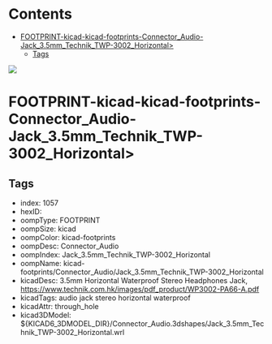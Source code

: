 



Contents
========

* [FOOTPRINT-kicad-kicad-footprints-Connector_Audio-Jack_3.5mm_Technik_TWP-3002_Horizontal>](#footprint-kicad-kicad-footprints-connector_audio-jack_35mm_technik_twp-3002_horizontal)
	* [Tags](#tags)
  
![][im]
# FOOTPRINT-kicad-kicad-footprints-Connector_Audio-Jack_3.5mm_Technik_TWP-3002_Horizontal>

## Tags

- index: 1057
- hexID: 
- oompType: FOOTPRINT
- oompSize: kicad
- oompColor: kicad-footprints
- oompDesc: Connector_Audio
- oompIndex: Jack_3.5mm_Technik_TWP-3002_Horizontal
- oompName: kicad-footprints/Connector_Audio/Jack_3.5mm_Technik_TWP-3002_Horizontal
- kicadDesc: 3.5mm Horizontal Waterproof Stereo Headphones Jack, https://www.technik.com.hk/images/pdf_product/WP3002-PA66-A.pdf
- kicadTags: audio jack stereo horizontal waterproof
- kicadAttr: through_hole
- kicad3DModel: ${KICAD6_3DMODEL_DIR}/Connector_Audio.3dshapes/Jack_3.5mm_Technik_TWP-3002_Horizontal.wrl



[im]: image.png
